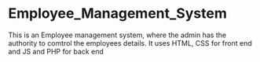 # Employee_Management_System

This is an Employee management system, where the admin has the authority to comtrol the employees details.
It uses HTML, CSS for front end and JS and PHP for back end
